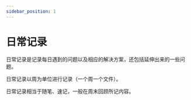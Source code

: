 ```yaml
---
sidebar_position: 1
---
```


# 日常记录

日常记录是记录每日遇到的问题以及相应的解决方案，还包括延伸出来的一些问题。

日常记录以周为单位进行记录（一个周一个文件）。

日常记录相当于随笔、速记，一般在周末回顾所记内容。

